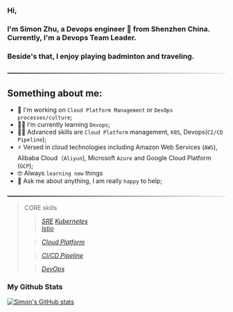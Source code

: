 ### Hi,   
### I'm Simon Zhu, a Devops engineer 🚀 from Shenzhen China. Currently, I'm a Devops Team Leader.  
### Beside's that, I enjoy playing badminton and traveling.

![------------------](https://raw.githubusercontent.com/bfgits/bfgits/main/assets/lines/cloudy.png)

<!--
**bfgits/bfgits** is a ✨ _special_ ✨ repository because its `README.md` (this file) appears on your GitHub profile.

Here are some ideas to get you started:

- 🔭 I’m currently working on process automation
- 🌱 I’m currently learning Devops and management
- 👯 I’m looking to collaborate on ...
- 🤔 I’m looking for help with ...
- 💬 Ask me about ...
- 📫 How to reach me: ...
- 😄 Pronouns: ...
- ⚡ Fun fact: ...
-->

## Something about me:

- 🔭 I'm working on `Cloud Platform Management` or `DevOps processes/culture`;
- 🧑‍💻 I’m currently learning `Devops`;
- 🧑‍🎓 Advanced skills are `Cloud Platform` management, `K8S`, Devops(`CI/CD Pipeline`);
- ⚡ Versed in cloud technologies including Amazon Web Services (`AWS`), Alibaba Cloud（`Aliyun`), 
Microsoft `Azure` and Google Cloud Platform (`GCP`);
- 🤓 Always `learning new` things
- 💬 Ask me about anything, I am really `happy` to help;

![------------------](https://raw.githubusercontent.com/bfgits/bfgits/main/assets/lines/cloudy.png)

> CORE skills
> > *[SRE](https://sre.google/)*
> > *[Kubernetes](https://kubernetes.io/docs/concepts/overview/what-is-kubernetes/)*  
> > *[Istio](https://istio.io/latest/about/service-mesh/)*
> 
> > *[Cloud Platform](https://www.cloudbolt.io/what-is-a-cloud-platform/)* 
> 
> > *[CI/CD Pipeline](https://docs.gitlab.com/ee/ci/pipelines/)*
>
> > *[DevOps](https://aws.amazon.com/devops/what-is-devops/)*


###  My Github Stats
[![Simon's GitHub stats](https://github-readme-stats.vercel.app/api?username=bfgits)](https://github.com/bfgits)

[//]: # (Last Edited on: 04/08/2022)
